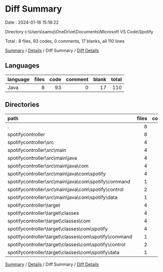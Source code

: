 # Diff Summary

Date : 2024-01-16 15:18:22

Directory c:\\Users\\samvj\\OneDrive\\Documents\\Microsoft VS Code\\Spotify

Total : 8 files,  93 codes, 0 comments, 17 blanks, all 110 lines

[Summary](results.md) / [Details](details.md) / Diff Summary / [Diff Details](diff-details.md)

## Languages
| language | files | code | comment | blank | total |
| :--- | ---: | ---: | ---: | ---: | ---: |
| Java | 8 | 93 | 0 | 17 | 110 |

## Directories
| path | files | code | comment | blank | total |
| :--- | ---: | ---: | ---: | ---: | ---: |
| . | 8 | 93 | 0 | 17 | 110 |
| spotifycontroller | 8 | 93 | 0 | 17 | 110 |
| spotifycontroller\\src | 4 | 51 | 0 | 17 | 68 |
| spotifycontroller\\src\\main | 4 | 51 | 0 | 17 | 68 |
| spotifycontroller\\src\\main\\java | 4 | 51 | 0 | 17 | 68 |
| spotifycontroller\\src\\main\\java\\com | 4 | 51 | 0 | 17 | 68 |
| spotifycontroller\\src\\main\\java\\com\\spotify | 4 | 51 | 0 | 17 | 68 |
| spotifycontroller\\src\\main\\java\\com\\spotify\\command | 1 | 21 | 0 | 9 | 30 |
| spotifycontroller\\src\\main\\java\\com\\spotify\\control | 2 | 22 | 0 | 7 | 29 |
| spotifycontroller\\src\\main\\java\\com\\spotify\\data | 1 | 8 | 0 | 1 | 9 |
| spotifycontroller\\target | 4 | 42 | 0 | 0 | 42 |
| spotifycontroller\\target\\classes | 4 | 42 | 0 | 0 | 42 |
| spotifycontroller\\target\\classes\\com | 4 | 42 | 0 | 0 | 42 |
| spotifycontroller\\target\\classes\\com\\spotify | 4 | 42 | 0 | 0 | 42 |
| spotifycontroller\\target\\classes\\com\\spotify\\command | 1 | 29 | 0 | 0 | 29 |
| spotifycontroller\\target\\classes\\com\\spotify\\control | 2 | 12 | 0 | 0 | 12 |
| spotifycontroller\\target\\classes\\com\\spotify\\data | 1 | 1 | 0 | 0 | 1 |

[Summary](results.md) / [Details](details.md) / Diff Summary / [Diff Details](diff-details.md)